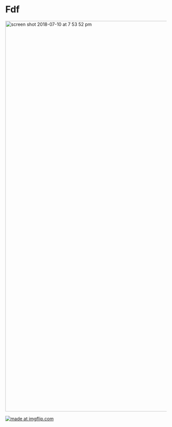 # Fdf

<img width="1219" alt="screen shot 2018-07-10 at 7 53 52 pm" src="https://user-images.githubusercontent.com/31519926/42525118-05a826e2-847b-11e8-86ac-039d9f12a6ed.png">




<a href="https://imgflip.com/gif/2dqtm6"><img src="https://i.imgflip.com/2dqtm6.gif" title="made at imgflip.com"/></a>
